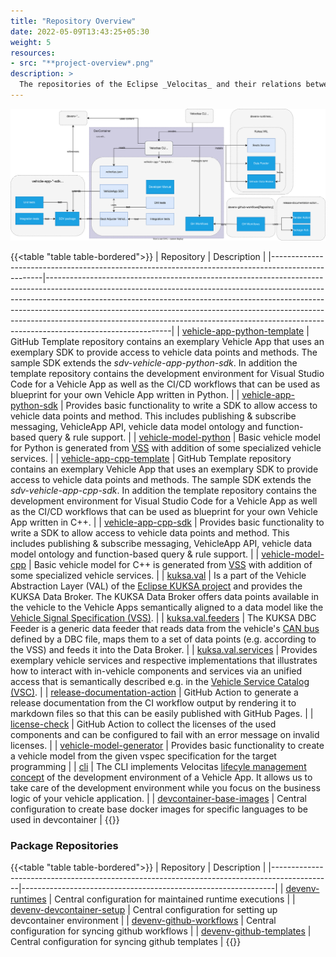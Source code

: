 ```yaml
---
title: "Repository Overview"
date: 2022-05-09T13:43:25+05:30
weight: 5
resources:
- src: "**project-overview*.png"
description: >
  The repositories of the Eclipse _Velocitas_ and their relations between each other
---
```


![Project Overview](./project-overview.drawio.svg)

{{<table "table table-bordered">}}
| Repository                                                                                        | Description                                                                                                                                                                                                                                                                                                                                                                                                                         |
|---------------------------------------------------------------------------------------------------|-------------------------------------------------------------------------------------------------------------------------------------------------------------------------------------------------------------------------------------------------------------------------------------------------------------------------------------------------------------------------------------------------------------------------------------|
| [vehicle-app-python-template](https://github.com/eclipse-velocitas/vehicle-app-python-template)   | GitHub Template repository contains an exemplary Vehicle App that uses an exemplary SDK to provide access to vehicle data points and methods. The sample SDK extends the _sdv-vehicle-app-python-sdk_. In addition the template repository contains the development environment for Visual Studio Code for a Vehicle App as well as the CI/CD workflows that can be used as blueprint for your own Vehicle App written in Python. |
| [vehicle-app-python-sdk](https://github.com/eclipse-velocitas/vehicle-app-python-sdk)             | Provides basic functionality to write a SDK to allow access to vehicle data points and method. This includes publishing & subscribe messaging, VehicleApp API, vehicle data model ontology and function-based query & rule support.                                                                                                                                                                                                |
| [vehicle-model-python](https://github.com/eclipse-velocitas/vehicle-model-python)                 | Basic vehicle model for Python is generated from [VSS](https://github.com/COVESA/vehicle_signal_specification/tree/master/spec) with addition of some specialized vehicle services.                                                                                                                                                                                                                                                    |
| [vehicle-app-cpp-template](https://github.com/eclipse-velocitas/vehicle-app-cpp-template)         | GitHub Template repository contains an exemplary Vehicle App that uses an exemplary SDK to provide access to vehicle data points and methods. The sample SDK extends the _sdv-vehicle-app-cpp-sdk_. In addition the template repository contains the development environment for Visual Studio Code for a Vehicle App as well as the CI/CD workflows that can be used as blueprint for your own Vehicle App written in C++.       |
| [vehicle-app-cpp-sdk](https://github.com/eclipse-velocitas/vehicle-app-cpp-sdk)                   | Provides basic functionality to write a SDK to allow access to vehicle data points and method. This includes publishing & subscribe messaging, VehicleApp API, vehicle data model ontology and function-based query & rule support.                                                                                                                                                                                                |
| [vehicle-model-cpp](https://github.com/eclipse-velocitas/vehicle-model-cpp)                       | Basic vehicle model for C++ is generated from [VSS](https://github.com/COVESA/vehicle_signal_specification/tree/master/spec) with addition of some specialized vehicle services.                                                                                                                                                                                                                                                       |
| [kuksa.val](https://github.com/eclipse/kuksa.val/tree/master/kuksa_databroker)                    | Is a part of the Vehicle Abstraction Layer (VAL) of the [Eclipse KUKSA project](https://www.eclipse.org/kuksa/) and provides the KUKSA Data Broker. The KUKSA Data Broker offers data points available in the vehicle to the Vehicle Apps semantically aligned to a data model like the [Vehicle Signal Specification (VSS)](https://covesa.github.io/vehicle_signal_specification/).                                               |
| [kuksa.val.feeders](https://github.com/eclipse/kuksa.val.feeders/tree/main/dbc2val)               | The KUKSA DBC Feeder is a generic data feeder that reads data from the vehicle's [CAN bus](https://en.wikipedia.org/wiki/CAN_bus) defined by a DBC file, maps them to a set of data points (e.g. according to the VSS) and feeds it into the Data Broker.                                                                                                                                                                           |
| [kuksa.val.services](https://github.com/eclipse/kuksa.val.services)                               | Provides exemplary vehicle services and respective implementations that illustrates how to interact with in-vehicle components and services via an unified access that is semantically described e.g. in the [Vehicle Service Catalog (VSC)](https://github.com/COVESA/vehicle_service_catalog).                                                                                                                                    |
| [release-documentation-action](https://github.com/eclipse-velocitas/release-documentation-action) | GitHub Action to generate a release documentation from the CI workflow output by rendering it to markdown files so that this can be easily published with GitHub Pages.                                                                                                                                                                                                                                                             |
| [license-check](https://github.com/eclipse-velocitas/license-check)                               | GitHub Action to collect the licenses of the used components and can be configured to fail with an error message on invalid licenses.                                                                                                                                                                                                                                                                                               |
| [vehicle-model-generator](https://github.com/eclipse-velocitas/vehicle-model-generator)           | Provides basic functionality to create a vehicle model from the given vspec specification for the target programming                                                                                                                                                                                                                                                                                                                |
| [cli](https://github.com/eclipse-velocitas/cli)                                                   | The CLI implements Velocitas [lifecyle management concept](/docs/concepts/lifecycle_management) of the development environment of a Vehicle App. It allows us to take care of the development environment while you focus on the business logic of your vehicle application.                                                                                                                                                       |
| [devcontainer-base-images](https://github.com/eclipse-velocitas/devcontainer-base-images)         | Central configuration to create base docker images for specific languages to be used in devcontainer                                                                                                                                                                                                                                                                                                                                |
{{</table>}}

### Package Repositories

{{<table "table table-bordered">}}
| Repository                                                                                  | Description                                                   |
|---------------------------------------------------------------------------------------------|---------------------------------------------------------------|
| [devenv-runtimes](https://github.com/eclipse-velocitas/devenv-runtimes)           | Central configuration for maintained runtime executions                 |
| [devenv-devcontainer-setup](https://github.com/eclipse-velocitas/devenv-devcontainer-setup) | Central configuration for setting up devcontainer environment |
| [devenv-github-workflows](https://github.com/eclipse-velocitas/devenv-github-workflows)     | Central configuration for syncing github workflows            |
| [devenv-github-templates](https://github.com/eclipse-velocitas/devenv-github-templates)     | Central configuration for syncing github templates            |
{{</table>}}
